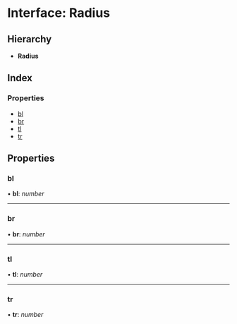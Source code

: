 # Interface: Radius

## Hierarchy

* **Radius**

## Index

### Properties

* [bl](radius.md#bl)
* [br](radius.md#br)
* [tl](radius.md#tl)
* [tr](radius.md#tr)

## Properties

###  bl

• **bl**: *number*

___

###  br

• **br**: *number*

___

###  tl

• **tl**: *number*

___

###  tr

• **tr**: *number*
